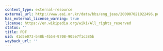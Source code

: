 ```yaml
---
content_type: external-resource
external_url: http://www.eai.or.kr/data/bbs/eng_jeas/200907021022496.pdf
has_external_license_warning: true
license: https://en.wikipedia.org/wiki/All_rights_reserved
status: ''
title: PDF
uid: 41d5e073-b48b-4b54-9708-905e7f1c385b
wayback_url: ''
---
```

